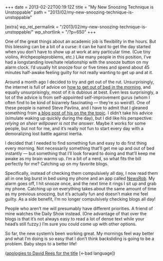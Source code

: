 +++
date = 2013-02-22T00:19:12Z
title = "My New Snoozing Technique is Unstoppable"
path = "2013/02/my-new-snoozing-technique-is-unstoppable"

[extra]
wp_rel_permalink = "/2013/02/my-new-snoozing-technique-is-unstoppable/"
wp_shortlink = "/?p=650"
+++

One of the great things about an academic job is flexibility in the hours. But
this blessing can be a bit of a curse: it can be hard to get the day started
when you don’t have to show up at work at any particular time. (Cue tiny
violins, #richpeopleproblems, etc.) Like many people in this position, I’ve
had a longstanding love/hate relationship with the snooze button on my alarm
clock. I’d usually hit snooze four or five times and spend about 45 minutes
half-awake feeling guilty for not really wanting to get up and at it.

Around a month ago I decided to try and get out of the rut. Unsurprisingly,
the internet is full of advice on
[how to get out of bed in the morning](https://www.google.com/search?q=how%20to%20get%20out%20of%20bed%20in%20the%20morning),
and equally unsurprisingly, most of it is dubious at best. Even less
surprisingly, a lot of the advice is from self-appointed self-improvement
gurus (whom I often find to be kind of bizarrely fascinating — they’re so
weird!). One of these people is named Steve Pavlina, and I have to admit that
I gleaned something from
[a blog post of his on the the topic](http://www.stevepavlina.com/blog/2006/04/how-to-get-up-right-away-when-your-alarm-goes-off/).
I didn’t take his advice (simulate waking up quickly during the day), but I
did like his perspective: _relying on sheer willpower is not the answer_.
Maybe it works for some people, but not for me, and it’s really not fun to
start every day with a demoralizing lost battle against inertia.

I decided that I needed to find something fun and easy to do first thing every
morning. Not necessarily something that’ll get me up and out of bed instantly
— but something that I’ll look forward to doing and that’ll keep me awake as
my brain warms up. I’m a bit of a nerd, so what fits the bill perfectly for
me? Catching up on my favorite blogs.

Specifically, instead of checking them compulsively all day, I now read them
all in one big burst in bed using my phone and an app called
[NewsRob](http://newsrob.com/). My alarm goes off, I hit snooze once, and the
next time it rings I sit up and grab my phone. Catching up on everything takes
about the same amount of time as my previous snoozing, but it’s actually fun
and doesn’t make me feel guilty. As a side benefit, I’m no longer compulsively
checking blogs all day!

People who aren’t me will presumably have different priorities. A friend of
mine watches the Daily Show instead. (One advantage of that over the blogs is
that it’s not always easy to read a lot of dense text while your head’s still
fuzzy.) I’m sure you could come up with other options.

So far, the new system’s been working great. My mornings feel way better and
what I’m doing is so easy that I don’t think backsliding is going to be a
problem. Baby steps to a better life!

([apologies to David Rees for the title](http://www.mnftiu.cc/2002/11/26/filing-002/)
[←bad language])
